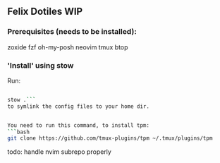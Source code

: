 ## Felix Dotiles WIP


### Prerequisites (needs to be installed):
zoxide
fzf
oh-my-posh
neovim
tmux
btop

### 'Install' using stow
Run: 
```bash

stow .```
to symlink the config files to your home dir. 


You need to run this command, to install tpm:
```bash
git clone https://github.com/tmux-plugins/tpm ~/.tmux/plugins/tpm
```

todo: handle nvim subrepo properly 
